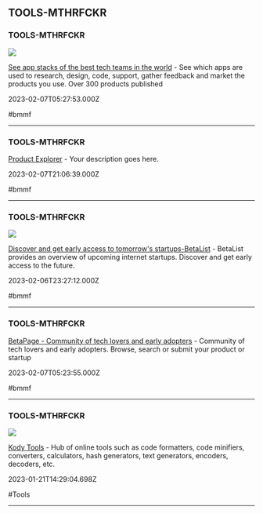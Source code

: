 ## TOOLS-MTHRFCKR

### TOOLS-MTHRFCKR

![](https://uploads-ssl.webflow.com/62016cc9f65de938902f2f84/62332bc8301d992a091e0b4a_seo.png)

[See app stacks of the best tech teams in the world](https://www.companies.tools) - See which apps are used to research, design, code, support, gather feedback and market the products you use. Over 300 products published

2023-02-07T05:27:53.000Z

#bmmf

---

### TOOLS-MTHRFCKR

[Product Explorer](https://productexplorer.io) - Your description goes here.

2023-02-07T21:06:39.000Z

#bmmf

---

### TOOLS-MTHRFCKR

![](https://betalist.com/assets/homepage-36700538c405f4ff92f1ba94fdf8c4f6b74136e32294d510d69506b100666d4c.jpg)

[Discover and get early access to tomorrow's startups-BetaList](https://betalist.com) - BetaList provides an overview of upcoming internet startups. Discover and get early access to the future.

2023-02-06T23:27:12.000Z

#bmmf

---

### TOOLS-MTHRFCKR

[BetaPage - Community of tech lovers and early adopters](https://betapage.co) - Community of tech lovers and early adopters. Browse, search or submit your product or startup

2023-02-07T05:23:55.000Z

#bmmf

---

### TOOLS-MTHRFCKR

![](https://www.kodytools.com/kody.jpg)

[Kody Tools](https://www.kodytools.com) - Hub of online tools such as code formatters, code minifiers, converters, calculators, hash generators, text generators, encoders, decoders, etc.

2023-01-21T14:29:04.698Z

#Tools

---
